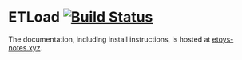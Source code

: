 # ETLoad [![Build Status](https://travis-ci.org/HPI-SWA-Teaching/ETLoad.svg?branch=master)](https://travis-ci.org/HPI-SWA-Teaching/ETLoad)

The documentation, including install instructions, is hosted at [etoys-notes.xyz](http://etoys-notes.xyz).
